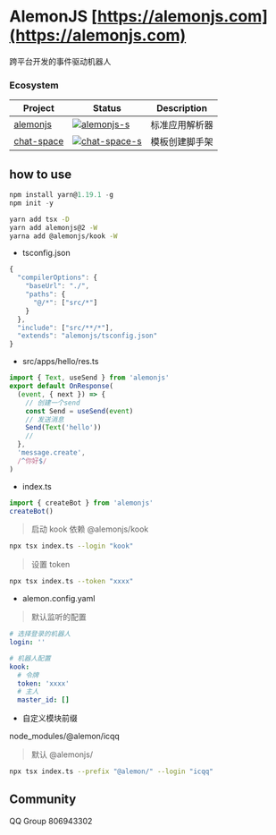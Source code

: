 # AlemonJS [https://alemonjs.com](https://alemonjs.com)

跨平台开发的事件驱动机器人

### Ecosystem

| Project      | Status                          | Description    |
| ------------ | ------------------------------- | -------------- |
| [alemonjs]   | [![alemonjs-s]][alemonjs-p]     | 标准应用解析器 |
| [chat-space] | [![chat-space-s]][chat-space-p] | 模板创建脚手架 |

[alemonjs]: https://github.com/ningmengchongshui/alemonjs
[alemonjs-s]: https://img.shields.io/npm/v/alemonjs.svg
[alemonjs-p]: https://www.npmjs.com/package/alemonjs
[chat-space]: https://github.com/ningmengchongshui/chat-space
[chat-space-s]: https://img.shields.io/npm/v/chat-space.svg
[chat-space-p]: https://www.npmjs.com/package/chat-space

## how to use

```ts
npm install yarn@1.19.1 -g
npm init -y
```

```sh
yarn add tsx -D
yarn add alemonjs@2 -W
yarna add @alemonjs/kook -W
```

- tsconfig.json

```ts
{
  "compilerOptions": {
    "baseUrl": "./",
    "paths": {
      "@/*": ["src/*"]
    }
  },
  "include": ["src/**/*"],
  "extends": "alemonjs/tsconfig.json"
}
```

- src/apps/hello/res.ts

```ts
import { Text, useSend } from 'alemonjs'
export default OnResponse(
  (event, { next }) => {
    // 创建一个send
    const Send = useSend(event)
    // 发送消息
    Send(Text('hello'))
    //
  },
  'message.create',
  /^你好$/
)
```

- index.ts

```ts
import { createBot } from 'alemonjs'
createBot()
```

> 启动 kook 依赖 @alemonjs/kook

```sh
npx tsx index.ts --login "kook"
```

> 设置 token

```sh
npx tsx index.ts --token "xxxx"
```

- alemon.config.yaml

> 默认监听的配置

```yaml
# 选择登录的机器人
login: ''

# 机器人配置
kook:
  # 令牌
  token: 'xxxx'
  # 主人
  master_id: []
```

- 自定义模块前缀

node_modules/@alemon/icqq

> 默认 @alemonjs/

```sh
npx tsx index.ts --prefix "@alemon/" --login "icqq"
```

## Community

QQ Group 806943302
